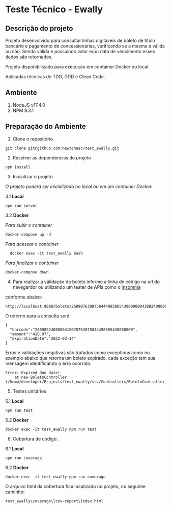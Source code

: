 # Teste Técnico - Ewally

## Descrição do projeto

Projeto desenvolvido para consultar linhas digitáveis de boleto de título bancário e pagamento de concessionárias, verificando se a mesma é válida ou não. 
Sendo válida e possuindo valor e/ou data de vencimento esses dados são retornados.

Projeto disponibilizado para execução em container Docker ou local.

Aplicadas técnicas de TDD, DDD e Clean Code.


## Ambiente


1. NodeJS  v17.4.0
2. NPM 8.3.1


## Preparação do Ambiente


1. Clone o repositório 


```
git clone git@github.com:newtonasc/test_ewally.git
```

2. Resolver as dependencias do projeto


```
npm install
```


3. Inicializar o projeto

*O projeto poderá ser inicializado no local ou em um container Docker.*


3.1 **Local**


```
npm run server
```

3.2 **Docker**


*Para subir o container*

```
docker-compose up -d
```

*Para acessar o container*

```
  docker exec -it test_ewally bash
```

*Para finalizar o container*

```
docker-compose down
```


4. Para realizar a validação do boleto informe a linha de código na url do navegardor ou utilizando um tester de APIs como o <a href="https://insomnia.rest/" target="_blank">insomnia</a>

conforme abaixo:


```
http://localhost:8080/boleto/26090763087584449858654300000004389240000041807
```

O retorno para a consulta será:


```
{
  "barcode":"2609892400000418070763075844498585430000000",
  "amount":"418.07",
  "expirationDate":"2022-03-14"
}
```

Erros e validações negativas são tratados como exceptions como no exemplo abaixo que retorna um boleto expirado, cada exceção tem sua mensagem identificando o erro ocorrido:


```
Error: Expired due date!
    at new BoletoController (/home/developer/Projects/test_ewally/src/Controllers/BoletoController.ts:8:47)
```


5. Testes unitários


5.1 **Local**

```
npm run test
```

5.2 **Docker**

```
docker exec -it test_ewally npm run test
```


6. Cobertura de código:

6.1 **Local**

```
npm run coverage
```

6.2 **Docker**

```
docker exec -it test_ewally npm run coverage
```

O arquivo html da cobertura fica localizado no projeto, no seguinte caminho:

```
test_ewally\coverage\lcov-report\index.html
```

